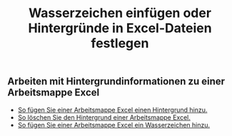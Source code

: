 ﻿---
title: Wasserzeichen einfügen oder Hintergründe in Excel-Dateien festlegen
second_title: Documen
linktitle: Wasserzeichen und Hintergrund
type: docs
url: /de/watermark-and-background/
aliases: [ /export/excel-chart-to-different-formats/，/workbook/background/]
keywords: Excel, Office Cloud, REST API, Spreadsheet, PDF, CSV, Json, Markdown, Watermark, Backgroun
description: Aspose.Cells Cloud REST API unterstützt die Arbeit mit Hintergrund in einer Excel Arbeitsmappe. SDK unterstützt verschiedene Entwicklungssprachen. Dazu gehören Android, C#, Go, Java, NodeJS, Perl, PHP, Python, Ruby und Swift
weight: 20
kwords: Excel, Office Cloud, REST API, Tabellenkalkulation, PDF, CSV, Json, Markdown, Wasserzeichen, Hintergrund
---
## Arbeiten mit Hintergrundinformationen zu einer Arbeitsmappe Excel

- [So fügen Sie einer Arbeitsmappe Excel einen Hintergrund hinzu.](/cells/de/add-background-in-excel-file/)
- [So löschen Sie den Hintergrund einer Arbeitsmappe Excel.](/cells/de/delete-background-in-excel-file/)
- [So fügen Sie einer Arbeitsmappe Excel ein Wasserzeichen hinzu.](/cells/de/delete-background-in-excel-file/)
